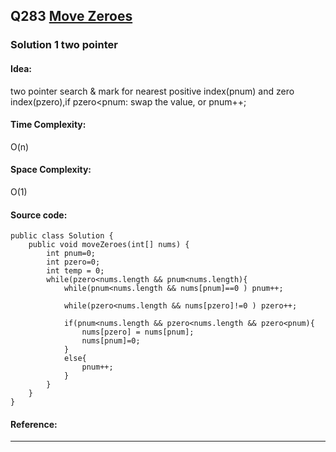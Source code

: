 ## Q283 [ Move Zeroes](https://leetcode.com/problems/move-zeroes/) 

### Solution 1 two pointer
#### Idea:
two pointer search & mark for nearest positive index(pnum) and zero index(pzero),if pzero<pnum: swap the value, or pnum++; 
#### Time Complexity:
O(n)
#### Space Complexity:
O(1)
#### Source code:
```
public class Solution {
    public void moveZeroes(int[] nums) {
        int pnum=0;
        int pzero=0;
        int temp = 0;
        while(pzero<nums.length && pnum<nums.length){
            while(pnum<nums.length && nums[pnum]==0 ) pnum++;
          
            while(pzero<nums.length && nums[pzero]!=0 ) pzero++;
               
            if(pnum<nums.length && pzero<nums.length && pzero<pnum){
                nums[pzero] = nums[pnum];
                nums[pnum]=0;
            }
            else{
                pnum++;
            }
        }
    }
}

```
#### Reference:

---

